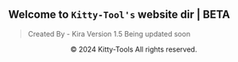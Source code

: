 ## Welcome to `Kitty-Tool's` website dir | BETA
> Created By - Kira
> Version 1.5
> Being updated soon

<p align="center">
  &copy; 2024 Kitty-Tools All rights reserved.
</p>

